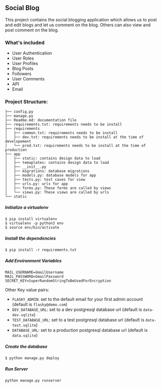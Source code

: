 ## Social Blog

This project contains the social blogging application which allows us to post and edit blogs and let us comment on the blog. Others can also view and post comment on the blog.


### What's included
* User Authentication
* User Roles
* User Profiles
* Blog Posts
* Followers
* User Comments
* API
* Email

### Project Structure:

```
├── config.py
├── manage.py
├── Readme.md: documentation file
├── requirements.txt: requirements needs to be install
├── requirements
│   ├── common.txt: requirements needs to be install
│   ├── dev.txt: requirements needs to be install at the time of developement
│   └── prod.txt: requirements needs to be install at the time of production
├── app
│   ├── static: contains design data to load
│   ├── temaplates: contains design data to load
│   ├── __init__.py
│   ├── migrations: database migrations
│   ├── models.py: database models for app
│   ├── tests.py: test cases for view
│   ├── urls.py: urls for app
│   ├── forms.py: These forms are called by views
│   └── views.py: These views are called by urls
└── static
```

##### Initialize a virtualenv
```
$ pip install virtualenv
$ virtualenv -p python3 env
$ source env/bin/activate
```

##### Install the dependencies

```
$ pip install -r requirements.txt
```

##### Add Environment Variables

```
MAIL_USERNAME=GmailUsername
MAIL_PASSWORD=GmailPassword
SECRET_KEY=SuperRandomStringToBeUsedForEncryption
```

Other Key value pairs:

* `FLASKY_ADMIN`: set to the default email for your first admin account (default is `flasky@demo.com`)
* `DEV_DATABASE_URL`: set to a dev postgresql database url (default is `data-dev.sqlite`)
* `TEST_DATABASE_URL`: set to a test postgresql database url (default is `data-test.sqlite`)
* `DATABASE_URL`: set to a production postgresql database url (default is `data.sqlite`)

##### Create the database

```
$ python manage.py deploy
```

##### Run Server

```
python manage.py runserver
```
